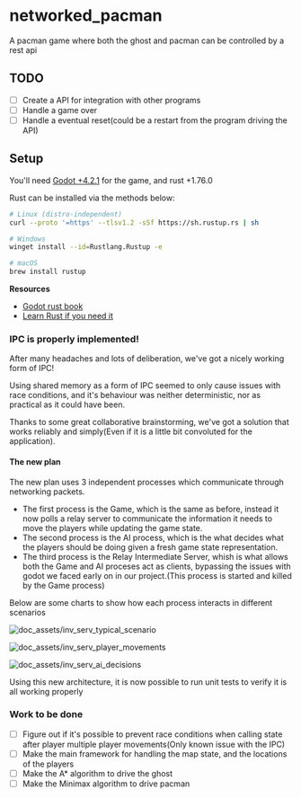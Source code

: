 # networked_pacman
A pacman game where both the ghost and pacman can be controlled by a rest api

## TODO
- [ ] Create a API for integration with other programs
- [ ] Handle a game over
- [ ] Handle a eventual reset(could be a restart from the program driving the API)

## Setup
You'll need [Godot +4.2.1](https://godotengine.org/download/) for the game, and rust +1.76.0

Rust can be installed via the methods below:

```zsh
# Linux (distro-independent)
curl --proto '=https' --tlsv1.2 -sSf https://sh.rustup.rs | sh

# Windows
winget install --id=Rustlang.Rustup -e

# macOS
brew install rustup
```


**Resources**
- [Godot rust book](https://godot-rust.github.io/book/index.html)
- [Learn Rust if you need it](https://www.rust-lang.org/learn)

### IPC is properly implemented!
After many headaches and lots of deliberation, we've got a nicely working form of IPC!

Using shared memory as a form of IPC seemed to only cause issues with race conditions, and it's behaviour was neither deterministic, nor as practical as it could have been.

Thanks to some great collaborative brainstorming, we've got a solution that works reliably and simply(Even if it is a little bit convoluted for the application).

#### The new plan
The new plan uses 3 independent processes which communicate through networking packets.
- The first process is the Game, which is the same as before, instead it now polls a relay server to communicate the information it needs to move the players while updating the game state.
- The second process is the AI process, which is the what decides what the players should be doing given a fresh game state representation.
- The third process is the Relay Intermediate Server, whish is what allows both the Game and AI proceses act as clients, bypassing the issues with godot we faced early on in our project.(This process is started and killed by the Game process)

Below are some charts to show how each process interacts in different scenarios

![doc_assets/inv_serv_typical_scenario](https://github.com/CaelumD25/networked_pacman/blob/inverted-client/doc_assets/inv_serv_typical_scenario.png)

![doc_assets/inv_serv_player_movements](https://github.com/CaelumD25/networked_pacman/blob/inverted-client/doc_assets/inv_serv_player_movements.png)

![doc_assets/inv_serv_ai_decisions](https://github.com/CaelumD25/networked_pacman/blob/inverted-client/doc_assets/inv_serv_ai_decisions.png)

Using this new architecture, it is now possible to run unit tests to verify it is all working properly

### Work to be done
- [ ] Figure out if it's possible to prevent race conditions when calling state after player multiple player movements(Only known issue with the IPC)
- [ ] Make the main framework for handling the map state, and the locations of the players
- [ ] Make the A* algorithm to drive the ghost
- [ ] Make the Minimax algorithm to drive pacman
